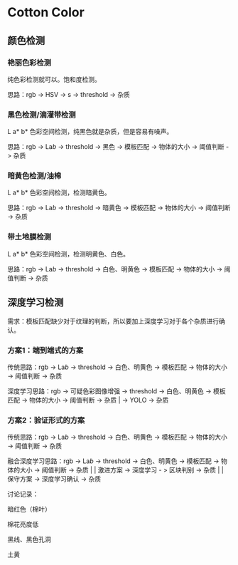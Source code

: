 ﻿# Cotton Color

## 颜色检测

### 艳丽色彩检测

纯色彩检测就可以。饱和度检测。

思路：rgb -> HSV -> s -> threshold -> 杂质 

### 黑色检测/滴灌带检测

L a* b* 色彩空间检测，纯黑色就是杂质，但是容易有噪声。

思路：rgb -> La*b* -> threshold -> 黑色 -> 模板匹配 -> 物体的大小 -> 阈值判断 -> 杂质

### 暗黄色检测/油棉

L a* b* 色彩空间检测，检测暗黄色。

思路：rgb -> La*b* -> threshold -> 暗黄色 -> 模板匹配 -> 物体的大小 -> 阈值判断 -> 杂质

### 带土地膜检测

L a* b* 色彩空间检测，检测明黄色、白色。

思路：rgb -> La*b* -> threshold -> 白色、明黄色 -> 模板匹配 -> 物体的大小 -> 阈值判断 -> 杂质


## 深度学习检测

需求：模板匹配缺少对于纹理的判断，所以要加上深度学习对于各个杂质进行确认。

### 方案1：端到端式的方案

传统思路：rgb -> La*b* -> threshold -> 白色、明黄色 -> 模板匹配 -> 物体的大小 -> 阈值判断 -> 杂质

深度学习思路：rgb -> 可疑色彩图像增强 -> threshold -> 白色、明黄色 -> 模板匹配 -> 物体的大小 -> 阈值判断 -> 杂质
						              |
						               -> YOLO -> 杂质


### 方案2：验证形式的方案

传统思路：rgb -> La*b* -> threshold -> 白色、明黄色 -> 模板匹配 -> 物体的大小 -> 阈值判断 -> 杂质

融合深度学习思路：rgb -> La*b* -> threshold -> 白色、明黄色 -> 模板匹配 -> 物体的大小 -> 阈值判断 -> 杂质
															|									  |
									激进方案    			 -> 深度学习 - > 区块判别 -> 杂质     |
																					      |
									保守方案											   -> 深度学习确认 -> 杂质

讨论记录：

暗红色（棉叶）

棉花亮度低

黑线、黑色孔洞

土黄

